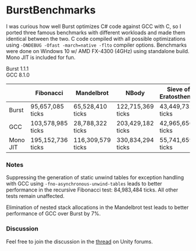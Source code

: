 # BurstBenchmarks
I was curious how well Burst optimizes C# code against GCC with C, so I ported three famous benchmarks with different workloads and made them identical between the two. C code compiled with all possible optimizations using `-DNDEBUG -Ofast -march=native -flto` compiler options. Benchmarks were done on Windows 10 w/ AMD FX-4300 (4GHz) using standalone build. Mono JIT is included for fun.

Burst 1.1.1<br/>
GCC 8.1.0

|          | Fibonacci         | Mandelbrot        | NBody             | Sieve of Eratosthenes |
|----------|-------------------|-------------------|-------------------|-----------------------|
| Burst    | 95,657,085 ticks  | 65,528,410 ticks  | 122,715,369 ticks | 43,449,732 ticks      |
| GCC      | 103,578,985 ticks | 28,788,322 ticks  | 203,429,182 ticks | 42,965,656 ticks      |
| Mono JIT | 195,152,736 ticks | 116,309,579 ticks | 330,834,294 ticks | 55,741,659 ticks      |

### Notes
Suppressing the generation of static unwind tables for exception handling with GCC using `-fno-asynchronous-unwind-tables` leads to better performance in the recursive Fibonacci test: 84,983,484 ticks. All other tests remain unaffected.

Elimination of nested stack allocations in the Mandelbrot test leads to better performance of GCC over Burst by 7%.

### Discussion
Feel free to join the discussion in the [thread](https://forum.unity.com/threads/benchmarking-burst-against-gcc-machine-code-fibonacci-mandelbrot-nbody.715133/) on Unity forums.
